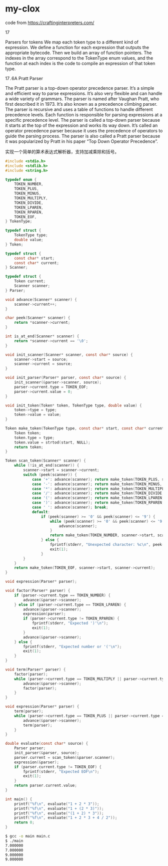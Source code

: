# my-clox

code from https://craftinginterpreters.com/

17

Parsers for tokens We map each token type to a different kind of expression. We
define a function for each expression that outputs the appropriate bytecode.
Then we build an array of function pointers. The indexes in the array correspond
to the TokenType enum values, and the function at each index is the code to
compile an expression of that token type.

17 . 6A Pratt Parser

The Pratt parser is a top-down operator precedence parser. It’s a simple and
efficient way to parse expressions. It’s also very flexible and can handle a
wide variety of grammars. The parser is named after Vaughan Pratt, who first
described it in 1973. It’s also known as a precedence climbing parser. The
parser is recursive and uses a table of functions to handle different precedence
levels. Each function is responsible for parsing expressions at a specific
precedence level. The parser is called a top-down parser because it starts at
the top of the expression and works its way down. It’s called an operator
precedence parser because it uses the precedence of operators to guide the
parsing process. The parser is also called a Pratt parser because it was
popularized by Pratt in his paper “Top Down Operator Precedence”.

实现一个简单的算术表达式解析器，支持加减乘除和括号。

```c
#include <stdio.h>
#include <stdlib.h>
#include <string.h>

typedef enum {
    TOKEN_NUMBER,
    TOKEN_PLUS,
    TOKEN_MINUS,
    TOKEN_MULTIPLY,
    TOKEN_DIVIDE,
    TOKEN_LPAREN,
    TOKEN_RPAREN,
    TOKEN_EOF,
} TokenType;

typedef struct {
    TokenType type;
    double value;
} Token;

typedef struct {
    const char* start;
    const char* current;
} Scanner;

typedef struct {
    Token current;
    Scanner scanner;
} Parser;

void advance(Scanner* scanner) {
    scanner->current++;
}

char peek(Scanner* scanner) {
    return *scanner->current;
}

int is_at_end(Scanner* scanner) {
    return *scanner->current == '\0';
}

void init_scanner(Scanner* scanner, const char* source) {
    scanner->start = source;
    scanner->current = source;
}

void init_parser(Parser* parser, const char* source) {
    init_scanner(&parser->scanner, source);
    parser->current.type = TOKEN_EOF;
    parser->current.value = 0;
}

void init_token(Token* token, TokenType type, double value) {
    token->type = type;
    token->value = value;
}

Token make_token(TokenType type, const char* start, const char* current) {
    Token token;
    token.type = type;
    token.value = strtod(start, NULL);
    return token;
}

Token scan_token(Scanner* scanner) {
    while (!is_at_end(scanner)) {
        scanner->start = scanner->current;
        switch (peek(scanner)) {
            case '+': advance(scanner); return make_token(TOKEN_PLUS, scanner->start, scanner->current);
            case '-': advance(scanner); return make_token(TOKEN_MINUS, scanner->start, scanner->current);
            case '*': advance(scanner); return make_token(TOKEN_MULTIPLY, scanner->start, scanner->current);
            case '/': advance(scanner); return make_token(TOKEN_DIVIDE, scanner->start, scanner->current);
            case '(': advance(scanner); return make_token(TOKEN_LPAREN, scanner->start, scanner->current);
            case ')': advance(scanner); return make_token(TOKEN_RPAREN, scanner->start, scanner->current);
            case ' ': advance(scanner); break;
            default:
                if (peek(scanner) >= '0' && peek(scanner) <= '9') {
                    while (peek(scanner) >= '0' && peek(scanner) <= '9') {
                        advance(scanner);
                    }
                    return make_token(TOKEN_NUMBER, scanner->start, scanner->current);
                } else {
                    fprintf(stderr, "Unexpected character: %c\n", peek(scanner));
                    exit(1);
                }
        }
    }
    return make_token(TOKEN_EOF, scanner->start, scanner->current);
}

void expression(Parser* parser);

void factor(Parser* parser) {
    if (parser->current.type == TOKEN_NUMBER) {
        advance(&parser->scanner);
    } else if (parser->current.type == TOKEN_LPAREN) {
        advance(&parser->scanner);
        expression(parser);
        if (parser->current.type != TOKEN_RPAREN) {
            fprintf(stderr, "Expected ')'\n");
            exit(1);
        }
        advance(&parser->scanner);
    } else {
        fprintf(stderr, "Expected number or '('\n");
        exit(1);
    }
}

void term(Parser* parser) {
    factor(parser);
    while (parser->current.type == TOKEN_MULTIPLY || parser->current.type == TOKEN_DIVIDE) {
        advance(&parser->scanner);
        factor(parser);
    }
}

void expression(Parser* parser) {
    term(parser);
    while (parser->current.type == TOKEN_PLUS || parser->current.type == TOKEN_MINUS) {
        advance(&parser->scanner);
        term(parser);
    }
}

double evaluate(const char* source) {
    Parser parser;
    init_parser(&parser, source);
    parser.current = scan_token(&parser.scanner);
    expression(&parser);
    if (parser.current.type != TOKEN_EOF) {
        fprintf(stderr, "Expected EOF\n");
        exit(1);
    }
    return parser.current.value;
}

int main() {
    printf("%f\n", evaluate("1 + 2 * 3"));
    printf("%f\n", evaluate("1 + (2 * 3)"));
    printf("%f\n", evaluate("(1 + 2) * 3"));
    printf("%f\n", evaluate("1 + 2 * 3 + 4 / 2"));
    return 0;
}
```

```sh
$ gcc -o main main.c
$ ./main
7.000000
7.000000
9.000000
9.000000
```
